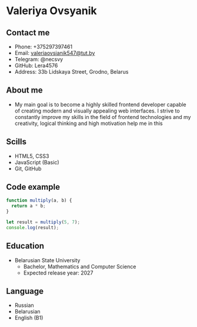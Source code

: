 # Valeriya Ovsyanik
## Contact me
* Phone: +375297397461
* Email: valeriaovsianik547@tut.by
* Telegram: @necsvy
* GitHub: Lera4576
* Address: 33b Lidskaya Street, Grodno, Belarus
## About me
* My main goal is to become a highly skilled frontend developer capable of creating modern and visually appealing web interfaces. I strive to constantly improve my skills in the field of frontend technologies and my creativity, logical thinking and high motivation help me in this
## Scills
* HTML5, CSS3
* JavaScript (Basic)
* Git, GitHub
## Сode example
```javascript
function multiply(a, b) {
  return a * b;
}

let result = multiply(5, 7);
console.log(result);
```
## Education
* Belarusian State University
  + Bachelor, Mathematics and Computer Science
  + Expected release year: 2027
## Language
* Russian 
* Belarusian
* English (B1)

